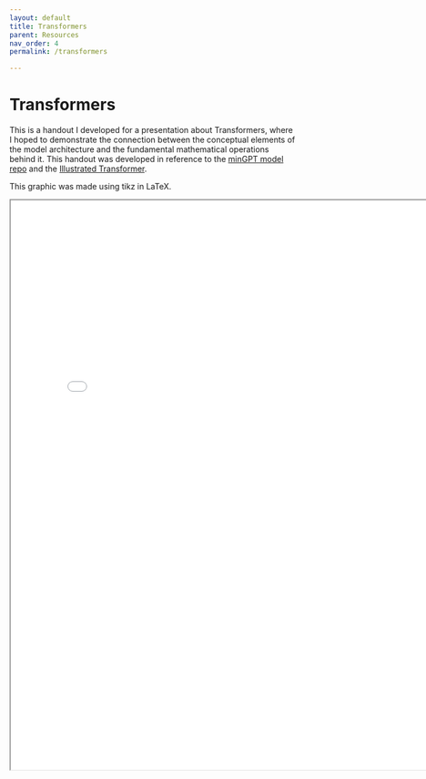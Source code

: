 ```yaml
---
layout: default
title: Transformers
parent: Resources
nav_order: 4
permalink: /transformers

---
```


# Transformers

This is a handout I developed for a presentation about Transformers, where I hoped to demonstrate the connection between the conceptual elements of the model architecture and the fundamental mathematical operations behind it. This handout was developed in reference to the [minGPT model repo](https://github.com/karpathy/minGPT/blob/master/mingpt/model.py) and the [Illustrated Transformer](https://jalammar.github.io/illustrated-transformer/). 

This graphic was made using tikz in LaTeX. 

<html>
<iframe src="/assets/Transformer_Architecture_updated.pdf" height="1000" width="800"></iframe>
</html>
